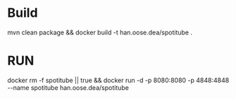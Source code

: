 # Build
mvn clean package && docker build -t han.oose.dea/spotitube .

# RUN

docker rm -f spotitube || true && docker run -d -p 8080:8080 -p 4848:4848 --name spotitube han.oose.dea/spotitube 